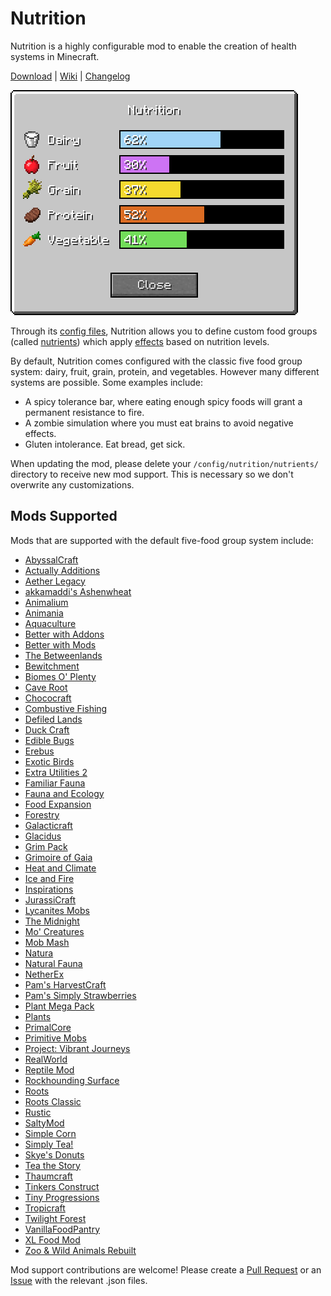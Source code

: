 # Nutrition

Nutrition is a highly configurable mod to enable the creation of health systems in Minecraft.

[Download](https://github.com/WesCook/Nutrition/releases) | [Wiki](https://github.com/WesCook/Nutrition/wiki) | [Changelog](changelog.md)

![Nutrition GUI](screenshots/gui.png "Nutrition GUI")

Through its [config files](https://github.com/WesCook/Nutrition/wiki/Configuration), Nutrition allows you to define custom food groups (called [nutrients](https://github.com/WesCook/Nutrition/wiki/Nutrients)) which apply [effects](https://github.com/WesCook/Nutrition/wiki/Effects) based on nutrition levels.

By default, Nutrition comes configured with the classic five food group system: dairy, fruit, grain, protein, and vegetables.  However many different systems are possible.  Some examples include:

* A spicy tolerance bar, where eating enough spicy foods will grant a permanent resistance to fire.
* A zombie simulation where you must eat brains to avoid negative effects.
* Gluten intolerance.  Eat bread, get sick.

When updating the mod, please delete your `/config/nutrition/nutrients/` directory to receive new mod support.  This is necessary so we don't overwrite any customizations.

## Mods Supported

Mods that are supported with the default five-food group system include:

* [AbyssalCraft](https://minecraft.curseforge.com/projects/abyssalcraft)
* [Actually Additions](https://minecraft.curseforge.com/projects/actually-additions)
* [Aether Legacy](https://minecraft.curseforge.com/projects/aether-legacy)
* [akkamaddi's Ashenwheat](https://minecraft.curseforge.com/projects/akkamaddis-ashenwheat)
* [Animalium](https://minecraft.curseforge.com/projects/animalium)
* [Animania](https://minecraft.curseforge.com/projects/animania)
* [Aquaculture](https://minecraft.curseforge.com/projects/aquaculture)
* [Better with Addons](https://minecraft.curseforge.com/projects/better-with-addons)
* [Better with Mods](https://minecraft.curseforge.com/projects/better-with-mods)
* [The Betweenlands](https://minecraft.curseforge.com/projects/angry-pixel-the-betweenlands-mod)
* [Bewitchment](https://minecraft.curseforge.com/projects/bewitchment)
* [Biomes O' Plenty](https://minecraft.curseforge.com/projects/biomes-o-plenty)
* [Cave Root](https://minecraft.curseforge.com/projects/cave-root)
* [Chococraft](https://minecraft.curseforge.com/projects/chococraft-3)
* [Combustive Fishing](https://minecraft.curseforge.com/projects/combustive-fishing)
* [Defiled Lands](https://minecraft.curseforge.com/projects/defiled-lands)
* [Duck Craft](https://minecraft.curseforge.com/projects/duck-craft)
* [Edible Bugs](https://minecraft.curseforge.com/projects/edible-bugs)
* [Erebus](https://minecraft.curseforge.com/projects/the-erebus)
* [Exotic Birds](https://minecraft.curseforge.com/projects/exotic-birds)
* [Extra Utilities 2](https://minecraft.curseforge.com/projects/extra-utilities)
* [Familiar Fauna](https://minecraft.curseforge.com/projects/familiar-fauna)
* [Fauna and Ecology](https://minecraft.curseforge.com/projects/fauna-and-ecology)
* [Food Expansion](https://minecraft.curseforge.com/projects/food-expansion)
* [Forestry](https://minecraft.curseforge.com/projects/forestry)
* [Galacticraft](https://micdoodle8.com/mods/galacticraft)
* [Glacidus](https://minecraft.curseforge.com/projects/glacidus)
* [Grim Pack](https://minecraft.curseforge.com/projects/grim-pack)
* [Grimoire of Gaia](https://minecraft.curseforge.com/projects/grimoire-of-gaia)
* [Heat and Climate](https://defeatedcrow.jp/modwiki/HeatAndClimate_EN)
* [Ice and Fire](https://minecraft.curseforge.com/projects/ice-and-fire-dragons)
* [Inspirations](https://minecraft.curseforge.com/projects/inspirations)
* [JurassiCraft](https://minecraft.curseforge.com/projects/jurassicraft)
* [Lycanites Mobs](https://minecraft.curseforge.com/projects/lycanites-mobs)
* [The Midnight](https://minecraft.curseforge.com/projects/the-midnight)
* [Mo' Creatures](https://minecraft.curseforge.com/projects/mo-creatures)
* [Mob Mash](https://minecraft.curseforge.com/projects/mob-mash)
* [Natura](https://minecraft.curseforge.com/projects/natura)
* [Natural Fauna](https://minecraft.curseforge.com/projects/natural-fauna-mod-a-zawa-addon)
* [NetherEx](https://minecraft.curseforge.com/projects/netherex)
* [Pam's HarvestCraft](https://minecraft.curseforge.com/projects/pams-harvestcraft)
* [Pam's Simply Strawberries](https://minecraft.curseforge.com/projects/pams-simply-strawberries)
* [Plant Mega Pack](https://10paksmods.net/pmp.html)
* [Plants](https://minecraft.curseforge.com/projects/plants)
* [PrimalCore](https://minecraft.curseforge.com/projects/primalcore)
* [Primitive Mobs](https://minecraft.curseforge.com/projects/primitive-mobs)
* [Project: Vibrant Journeys](https://minecraft.curseforge.com/projects/project-vibrant-journeys)
* [RealWorld](https://10paksmods.net/realworld.html)
* [Reptile Mod](https://minecraft.curseforge.com/projects/reptilemod)
* [Rockhounding Surface](https://minecraft.curseforge.com/projects/rockhounding-mod-surface)
* [Roots](https://minecraft.curseforge.com/projects/roots)
* [Roots Classic](https://minecraft.curseforge.com/projects/roots-classic)
* [Rustic](https://minecraft.curseforge.com/projects/rustic)
* [SaltyMod](https://minecraft.curseforge.com/projects/saltymod)
* [Simple Corn](https://minecraft.curseforge.com/projects/simple-corn)
* [Simply Tea!](https://minecraft.curseforge.com/projects/simply-tea)
* [Skye's Donuts](https://minecraft.curseforge.com/projects/skyes-donuts)
* [Tea the Story](https://minecraft.curseforge.com/projects/tea-the-story)
* [Thaumcraft](https://minecraft.curseforge.com/projects/thaumcraft)
* [Tinkers Construct](https://minecraft.curseforge.com/projects/tinkers-construct)
* [Tiny Progressions](https://minecraft.curseforge.com/projects/tiny-progressions)
* [Tropicraft](https://minecraft.curseforge.com/projects/tropicraft)
* [Twilight Forest](https://minecraft.curseforge.com/projects/the-twilight-forest)
* [VanillaFoodPantry](https://minecraft.curseforge.com/projects/vanillafoodpantry-mod)
* [XL Food Mod](https://minecraft.curseforge.com/projects/xl-food-mod)
* [Zoo & Wild Animals Rebuilt](https://minecraft.curseforge.com/projects/zoo-wild-animals-rebuild)

Mod support contributions are welcome!  Please create a [Pull Request](https://github.com/WesCook/Nutrition/pulls) or an [Issue](https://github.com/WesCook/Nutrition/issues) with the relevant .json files.
